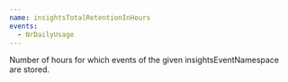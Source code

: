 ```yaml
---
name: insightsTotalRetentionInHours
events:
  - NrDailyUsage
---
```


Number of hours for which events of the given insightsEventNamespace are stored.